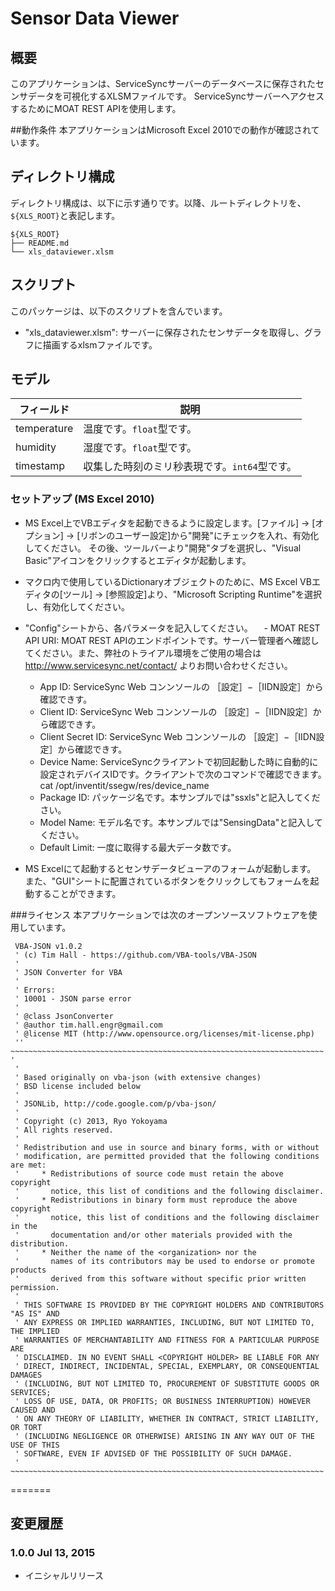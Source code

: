 Sensor Data Viewer 
========

## 概要

このアプリケーションは、ServiceSyncサーバーのデータベースに保存されたセンサデータを可視化するXLSMファイルです。
ServiceSyncサーバーへアクセスするためにMOAT REST APIを使用します。

##動作条件
本アプリケーションはMicrosoft Excel 2010での動作が確認されています。

## ディレクトリ構成

ディレクトリ構成は、以下に示す通りです。以降、ルートディレクトリを、`${XLS_ROOT}`と表記します。

```
${XLS_ROOT}
├── README.md
└── xls_dataviewer.xlsm 
```
## スクリプト

このパッケージは、以下のスクリプトを含んでいます。

- "xls_dataviewer.xlsm": サーバーに保存されたセンサデータを取得し、グラフに描画するxlsmファイルです。

## モデル

| フィールド | 説明 |
|---|---|
| temperature | 温度です。`float`型です。 |
| humidity | 湿度です。`float`型です。 |
| timestamp | 収集した時刻のミリ秒表現です。`int64`型です。 |

### セットアップ (MS Excel 2010)

- MS Excel上でVBエディタを起動できるように設定します。[ファイル] -> [オプション] -> [リボンのユーザー設定]から"開発"にチェックを入れ、有効化してください。
その後、ツールバーより"開発"タブを選択し、"Visual Basic"アイコンをクリックするとエディタが起動します。

- マクロ内で使用しているDictionaryオブジェクトのために、MS Excel VBエディタの[ツール] -> [参照設定]より、"Microsoft Scripting Runtime"を選択し、有効化してください。

- "Config"シートから、各パラメータを記入してください。
　- MOAT REST API URI: MOAT REST APIのエンドポイントです。サーバー管理者へ確認してください。また、弊社のトライアル環境をご使用の場合は http://www.servicesync.net/contact/ よりお問い合わせください。
  - App ID: ServiceSync Web コンンソールの ［設定］−［IIDN設定］から確認できす。
  - Client ID: ServiceSync Web コンンソールの ［設定］−［IIDN設定］から確認できす。
  - Client Secret ID: ServiceSync Web コンンソールの ［設定］−［IIDN設定］から確認できす。
  - Device Name: ServiceSyncクライアントで初回起動した時に自動的に設定されデバイスIDです。クライアントで次のコマンドで確認できます。　cat /opt/inventit/ssegw/res/device_name
  - Package ID: パッケージ名です。本サンプルでは"ssxls"と記入してください。
  - Model Name: モデル名です。本サンプルでは"SensingData"と記入してください。
  - Default Limit: 一度に取得する最大データ数です。

- MS Excelにて起動するとセンサデータビューアのフォームが起動します。
また、"GUI"シートに配置されているボタンをクリックしてもフォームを起動することができます。

###ライセンス
本アプリケーションでは次のオープンソースソフトウェアを使用しています。

````
 VBA-JSON v1.0.2
 ' (c) Tim Hall - https://github.com/VBA-tools/VBA-JSON
 '
 ' JSON Converter for VBA
 '
 ' Errors:
 ' 10001 - JSON parse error
 '
 ' @class JsonConverter
 ' @author tim.hall.engr@gmail.com
 ' @license MIT (http://www.opensource.org/licenses/mit-license.php)
 '' ~~~~~~~~~~~~~~~~~~~~~~~~~~~~~~~~~~~~~~~~~~~~~~~~~~~~~~~~~~~~~~~~~~~~~~ '
 '
 ' Based originally on vba-json (with extensive changes)
 ' BSD license included below
 '
 ' JSONLib, http://code.google.com/p/vba-json/
 '
 ' Copyright (c) 2013, Ryo Yokoyama
 ' All rights reserved.
 '
 ' Redistribution and use in source and binary forms, with or without
 ' modification, are permitted provided that the following conditions are met:
 '     * Redistributions of source code must retain the above copyright
 '       notice, this list of conditions and the following disclaimer.
 '     * Redistributions in binary form must reproduce the above copyright
 '       notice, this list of conditions and the following disclaimer in the
 '       documentation and/or other materials provided with the distribution.
 '     * Neither the name of the <organization> nor the
 '       names of its contributors may be used to endorse or promote products
 '       derived from this software without specific prior written permission.
 '
 ' THIS SOFTWARE IS PROVIDED BY THE COPYRIGHT HOLDERS AND CONTRIBUTORS "AS IS" AND
 ' ANY EXPRESS OR IMPLIED WARRANTIES, INCLUDING, BUT NOT LIMITED TO, THE IMPLIED
 ' WARRANTIES OF MERCHANTABILITY AND FITNESS FOR A PARTICULAR PURPOSE ARE
 ' DISCLAIMED. IN NO EVENT SHALL <COPYRIGHT HOLDER> BE LIABLE FOR ANY
 ' DIRECT, INDIRECT, INCIDENTAL, SPECIAL, EXEMPLARY, OR CONSEQUENTIAL DAMAGES
 ' (INCLUDING, BUT NOT LIMITED TO, PROCUREMENT OF SUBSTITUTE GOODS OR SERVICES;
 ' LOSS OF USE, DATA, OR PROFITS; OR BUSINESS INTERRUPTION) HOWEVER CAUSED AND
 ' ON ANY THEORY OF LIABILITY, WHETHER IN CONTRACT, STRICT LIABILITY, OR TORT
 ' (INCLUDING NEGLIGENCE OR OTHERWISE) ARISING IN ANY WAY OUT OF THE USE OF THIS
 ' SOFTWARE, EVEN IF ADVISED OF THE POSSIBILITY OF SUCH DAMAGE.
 ' ~~~~~~~~~~~~~~~~~~~~~~~~~~~~~~~~~~~~~~~~~~~~~~~~~~~~~~~~~~~~~~~~~~~~~~ 
````

=======

## 変更履歴

### 1.0.0 Jul 13, 2015

- イニシャルリリース
